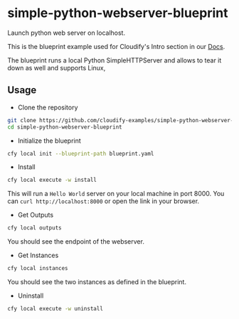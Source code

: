 # simple-python-webserver-blueprint

Launch python web server on localhost.

This is the blueprint example used for Cloudify's Intro section in our [Docs](http://docs.getcloudify.org).

The blueprint runs a local Python SimpleHTTPServer and allows to tear it down as well and supports Linux,

## Usage

* Clone the repository

```bash
git clone https://github.com/cloudify-examples/simple-python-webserver-blueprint.git
cd simple-python-webserver-blueprint
```

* Initialize the blueprint

```bash
cfy local init --blueprint-path blueprint.yaml
```

* Install

```bash
cfy local execute -w install
```

This will run a `Hello World` server on your local machine in port 8000.
You can `curl http://localhost:8000` or open the link in your browser.

* Get Outputs

```bash
cfy local outputs
```

You should see the endpoint of the webserver.

* Get Instances

```bash
cfy local instances
```

You should see the two instances as defined in the blueprint.

* Uninstall

```bash
cfy local execute -w uninstall
```
